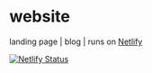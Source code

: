# website
landing page | blog | runs on [Netlify](https://Netlify.com)

[![Netlify Status](https://api.netlify.com/api/v1/badges/ba5b8895-6ec6-4e37-a6b5-0841d88fea7c/deploy-status)](https://app.netlify.com/sites/boring-meitner-0d01b8/deploys)
